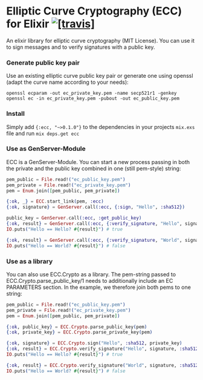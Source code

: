 Elliptic Curve Cryptography (ECC) for Elixir [![[travis]](https://travis-ci.org/farao/elixir-ecc.png)](https://travis-ci.org/farao/elixir-ecc)
=====================

An elixir library for elliptic curve cryptography (MIT License). You can use it to sign messages and to verify signatures with a public key.

### Generate public key pair

Use an existing elliptic curve public key pair or generate one using openssl (adapt the curve name according to your needs):

```
openssl ecparam -out ec_private_key.pem -name secp521r1 -genkey
openssl ec -in ec_private_key.pem -pubout -out ec_public_key.pem
```
### Install

Simply add ```{:ecc, "~>0.1.0"}``` to the dependencies in your projects ```mix.exs``` file and run ```mix deps.get ecc```

### Use as GenServer-Module

ECC is a GenServer-Module. You can start a new process passing in both the private and the public key combined in one (still pem-style) string:

```elixir
pem_public = File.read!("ec_public_key.pem")
pem_private = File.read!("ec_private_key.pem")
pem = Enum.join([pem_public, pem_private])

{:ok, _} = ECC.start_link(pem, :ecc)
{:ok, signature} = GenServer.call(:ecc, {:sign, "Hello", :sha512})

public_key = GenServer.call(:ecc, :get_public_key)
{:ok, result} = GenServer.call(:ecc, {:verify_signature, "Hello", signature, public_key, :sha512})
IO.puts("Hello == Hello? #{result}") # true

{:ok, result} = GenServer.call(:ecc, {:verify_signature, "World", signature, public_key, :sha512})
IO.puts("Hello == World? #{result}") # false
```

### Use as a library

You can also use ECC.Crypto as a library. The pem-string passed to ECC.Crypto.parse_public_key/1 needs to additionally include an EC PARAMETERS section. In the example, we therefore join both pems to one string:

```elixir
pem_public = File.read!("ec_public_key.pem")
pem_private = File.read!("ec_private_key.pem")
pem = Enum.join([pem_public, pem_private])

{:ok, public_key} = ECC.Crypto.parse_public_key(pem)
{:ok, private_key} = ECC.Crypto.parse_private_key(pem)

{:ok, signature} = ECC.Crypto.sign("Hello", :sha512, private_key)
{:ok, result} = ECC.Crypto.verify_signature("Hello", signature, :sha512, public_key)
IO.puts("Hello == Hello? #{result}") # true

{:ok, result} = ECC.Crypto.verify_signature("World", signature, :sha512, public_key)
IO.puts("Hello == World? #{result}") # false
```
